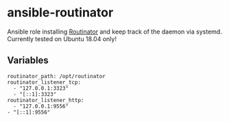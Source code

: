 # ansible-routinator
Ansible role installing [Routinator](https://github.com/NLnetLabs/routinator) and keep track of the daemon via systemd.
Currently tested on Ubuntu 18.04 only!

## Variables
```
routinator_path: /opt/routinator
routinator_listener_tcp:
  - "127.0.0.1:3323"
  - "[::1]:3323"
routinator_listener_http:
  - "127.0.0.1:9556"
- "[::1]:9556"
```
